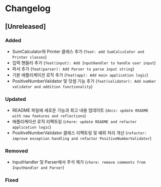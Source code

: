 # Changelog

## [Unreleased]

### Added
- SumCalculator와 Printer 클래스 추가 (`feat: add SumCalculator and Printer classes`)
- 입력 핸들러 추가 (`feat(input): Add InputHandler to handle user input`)
- 파서 추가 (`feat(parser): Add Parser to parse input string`)
- 기본 애플리케이션 로직 추가 (`feat(app): Add main application logic`)
- PositiveNumberValidator 및 덧셈 기능 추가 (`feat(validator): Add number validator and addition functionality`)

### Updated
- README 파일에 새로운 기능과 회고 내용 업데이트 (`docs: update README with new features and reflections`)
- 애플리케이션 로직 리팩토링 (`chore: update README and refactor application logic`)
- PositiveNumberValidator 클래스 리팩토링 및 예외 처리 개선 (`refactor: improve exception handling and refactor PositiveNumberValidator`)

### Removed
- InputHandler 및 Parser에서 주석 제거 (`chore: remove comments from InputHandler and Parser`)

### Fixed

